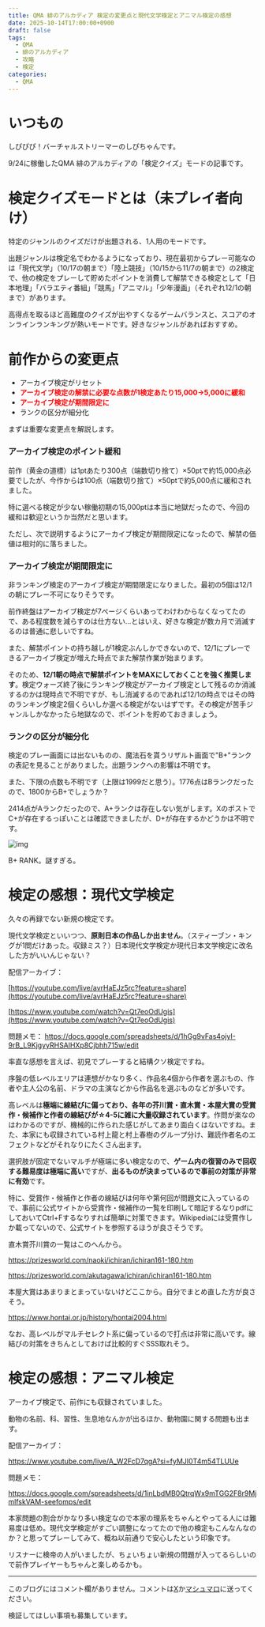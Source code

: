 ```yaml
---
title: QMA 緋のアルカディア 検定の変更点と現代文学検定とアニマル検定の感想
date: 2025-10-14T17:00:00+0900
draft: false
tags:
  - QMA
  - 緋のアルカディア
  - 攻略
  - 検定
categories:
  - QMA
---
```

# いつもの

しぴぴぴ！バーチャルストリーマーのしぴちゃんです。

9/24に稼働したQMA 緋のアルカディアの「検定クイズ」モードの記事です。

# 検定クイズモードとは（未プレイ者向け）

特定のジャンルのクイズだけが出題される、1人用のモードです。

出題ジャンルは検定名でわかるようになっており、現在最初からプレー可能なのは「現代文学」（10/17の朝まで）「陸上競技」（10/15から11/7の朝まで）の2検定で、他の検定をプレーして貯めたポイントを消費して解禁できる検定として「日本地理」「バラエティ番組」「競馬」「アニマル」「少年漫画」（それぞれ12/1の朝まで）があります。

高得点を取るほど高難度のクイズが出やすくなるゲームバランスと、スコアのオンラインランキングが熱いモードです。好きなジャンルがあればおすすめ。

# 前作からの変更点

* アーカイブ検定がリセット
* <font color=red><b>アーカイブ検定の解禁に必要な点数が1検定あたり15,000→5,000に緩和</b></font>
* <font color=red><b>アーカイブ検定が期間限定に </b></font>
* ランクの区分が細分化

まずは重要な変更点を解説します。

### アーカイブ検定のポイント緩和

前作（黄金の道標）は1ptあたり300点（端数切り捨て）×50ptで約15,000点必要でしたが、今作からは100点（端数切り捨て）×50ptで約5,000点に緩和されました。

特に選べる検定が少ない稼働初期の15,000ptは本当に地獄だったので、今回の緩和は歓迎というか当然だと思います。

ただし、次で説明するようにアーカイブ検定が期間限定になったので、解禁の価値は相対的に落ちました。

### アーカイブ検定が期間限定に

非ランキング検定のアーカイブ検定が期間限定になりました。最初の5個は12/1の朝にプレー不可になりそうです。

前作終盤はアーカイブ検定が7ページくらいあってわけわからなくなってたので、ある程度数を減らすのは仕方ない…とはいえ、好きな検定が数カ月で消滅するのは普通に悲しいですね。

また、解禁ポイントの持ち越しが1検定ぶんしかできないので、12/1にプレーできるアーカイブ検定が増えた時点でまた解禁作業が始まります。

そのため、**12/1朝の時点で解禁ポイントをMAXにしておくことを強く推奨します**。検定ウォーズ終了後にランキング検定がアーカイブ検定として残るのか消滅するのかは現時点で不明ですが、もし消滅するのであれば12/1の時点ではその時のランキング検定2個くらいしか選べる検定がないはずです。その検定が苦手ジャンルしかなかったら地獄なので、ポイントを貯めておきましょう。

### ランクの区分が細分化

検定のプレー画面には出ないものの、魔法石を貰うリザルト画面で"B+"ランクの表記を見ることがありました。出題ランクへの影響は不明です。

また、下限の点数も不明です（上限は1999だと思う）。1776点はBランクだったので、1800からB+でしょうか？

2414点がAランクだったので、A+ランクは存在しない気がします。XのポストでC+が存在するっぽいことは確認できましたが、D+が存在するかどうかは不明です。

![img](https://lh3.googleusercontent.com/d/1PVwMbQ6REKOo6_l_Zzz0bKgDJd0LUGSZ)

B+ RANK。謎すぎる。

# 検定の感想：現代文学検定

久々の再録でない新規の検定です。

現代文学検定といいつつ、**原則日本の作品しか出ません**。（スティーブン・キングが1問だけあった。収録ミス？）日本現代文学検定か現代日本文学検定に改名した方がいいんじゃない？

配信アーカイブ：

[https://youtube.com/live/avrHaEJz5rc?feature=share](https://youtube.com/live/avrHaEJz5rc?feature=share)

[https://www.youtube.com/watch?v=Qt7eoOdUgis](https://www.youtube.com/watch?v=Qt7eoOdUgis)

問題メモ：
https://docs.google.com/spreadsheets/d/1hGg9vFas4ojyI-9rB_L9KjgyyRHSAlHXp8Cjbhh715w/edit

率直な感想を言えば、初見でプレーすると結構クソ検定ですね。

序盤の低レベルエリアは連想がかなり多く、作品名4個から作者を選ぶもの、作者や主人公の名前、ドラマの主演などから作品名を選ぶものなどが多いです。

高レベルは**極端に線結びに偏っており、各年の芥川賞・直木賞・本屋大賞の受賞作・候補作と作者の線結びが☆4-5に雑に大量収録されています**。作問が楽なのはわかるのですが、機械的に作られた感じがしてあまり面白くはないですね。また、本家にも収録されている村上龍と村上春樹のグループ分け、難読作者名のエフェクトなどがそれなりにたくさん出ます。

選択肢が固定でないマルチが極端に多い検定なので、**ゲーム内の復習のみで回収する難易度は極端に高い**ですが、**出るものが決まっているので事前の対策が非常に有効**です。

特に、受賞作・候補作と作者の線結びは何年や第何回が問題文に入っているので、事前に公式サイトから受賞作・候補作の一覧を印刷して暗記するなりpdfにしておいてCtrl+Fするなりすれば簡単に対策できます。Wikipediaには受賞作しか載ってないので、公式サイトを参照するほうが良さそうです。

直木賞芥川賞の一覧はこのへんから。

https://prizesworld.com/naoki/ichiran/ichiran161-180.htm

https://prizesworld.com/akutagawa/ichiran/ichiran161-180.htm

本屋大賞はあまりまとまっていないけどここから。自分でまとめ直した方が良さそう。

https://www.hontai.or.jp/history/hontai2004.html

なお、高レベルがマルチセレクト系に偏っているので打点は非常に高いです。線結びの対策をきちんとしておけば比較的すぐSSS取れそう。



# 検定の感想：アニマル検定

アーカイブ検定で、前作にも収録されていました。

動物の名前、科、習性、生息地なんかが出るほか、動物園に関する問題も出ます。

配信アーカイブ：

https://www.youtube.com/live/A_W2FcD7qgA?si=fyMJI0T4m54TLUUe

問題メモ：

https://docs.google.com/spreadsheets/d/1inLbdMB0QtrqWx9mTGG2F8r9MjmlfskVAM-seefomps/edit

本家問題の割合がかなり多い検定なので本家の理系をちゃんとやってる人には難易度は低め。現代文学検定がすごい調整になってたので他の検定もこんなんなのか？と思ってプレーしてみて、概ね以前通りで安心したという印象です。

リスナーに検帝の人がいましたが、ちょいちょい新規の問題が入ってるらしいので前作プレイヤーもちゃんと楽しめるかも。

---
このブログにはコメント欄がありません。コメントは[X](https://x.com/CPPP_CPchan)か[マシュマロ](https://marshmallow-qa.com/qeesq0ftfry6tne)に送ってください。

検証してほしい事項も募集しています。
